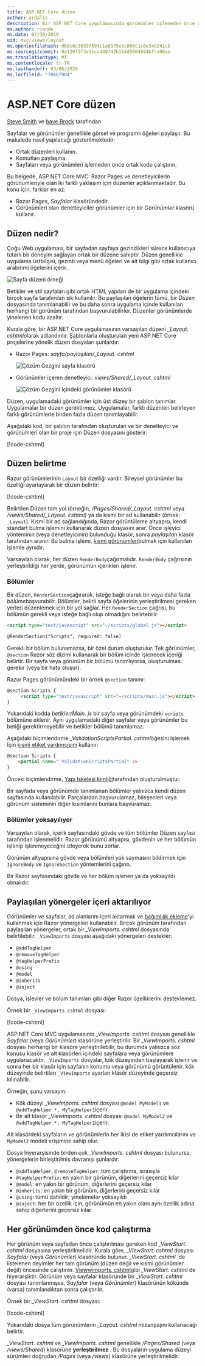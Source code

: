 ```yaml
---
title: ASP.NET Core düzen
author: ardalis
description: Bir ASP.NET Core uygulamasında görünümler işlemeden önce ortak düzenleri kullanmayı, yönergeleri paylaşmayı ve ortak kodu çalıştırmayı öğrenin.
ms.author: riande
ms.date: 07/30/2019
uid: mvc/views/layout
ms.openlocfilehash: db8c6c30397593c1a8375ebc800c1c0e34d241cb
ms.sourcegitcommit: 9a129f5f3e31cc449742b164d5004894bfca90aa
ms.translationtype: MT
ms.contentlocale: tr-TR
ms.lasthandoff: 03/06/2020
ms.locfileid: "78667904"
---
```

# <a name="layout-in-aspnet-core"></a>ASP.NET Core düzen

[Steve Smith](https://ardalis.com/) ve [bave Brock](https://twitter.com/daveabrock) tarafından

Sayfalar ve görünümler genellikle görsel ve programlı öğeleri paylaşır. Bu makalede nasıl yapılacağı gösterilmektedir:

* Ortak düzenleri kullanın.
* Komutları paylaşma.
* Sayfaları veya görünümleri işlemeden önce ortak kodu çalıştırın.

Bu belgede, ASP.NET Core MVC: Razor Pages ve denetleyicilerin görünümleriyle olan iki farklı yaklaşım için düzenler açıklanmaktadır. Bu konu için, farklar en az:

* Razor Pages, *Sayfalar* klasöründedir.
* Görünümleri olan denetleyiciler görünümler için bir *Görünümler* klasörü kullanır.

## <a name="what-is-a-layout"></a>Düzen nedir?

Çoğu Web uygulaması, bir sayfadan sayfaya gezindikleri sürece kullanıcıya tutarlı bir deneyim sağlayan ortak bir düzene sahiptir. Düzen genellikle uygulama üstbilgisi, gezinti veya menü öğeleri ve alt bilgi gibi ortak kullanıcı arabirimi öğelerini içerir.

![Sayfa düzeni örneği](layout/_static/page-layout.png)

Betikler ve stil sayfaları gibi ortak HTML yapıları de bir uygulama içindeki birçok sayfa tarafından sık kullanılır. Bu paylaşılan öğelerin tümü, bir *Düzen* dosyasında tanımlanabilir ve bu daha sonra uygulama içinde kullanılan herhangi bir görünüm tarafından başvurulabilirler. Düzenler görünümlerde yinelenen kodu azaltır.

Kurala göre, bir ASP.NET Core uygulamasının varsayılan düzeni *_Layout. cshtml*olarak adlandırılır. Şablonlarla oluşturulan yeni ASP.NET Core projelerine yönelik düzen dosyaları şunlardır:

* Razor Pages: *sayfa/paylaşılan/_Layout. cshtml*

  ![Çözüm Gezgini sayfa klasörü](layout/_static/rp-web-project-views.png)

* Görünümler içeren denetleyici: *views/Shared/_Layout. cshtml*

  ![Çözüm Gezgini içindeki görünümler klasörü](layout/_static/mvc-web-project-views.png)

Düzen, uygulamadaki görünümler için üst düzey bir şablon tanımlar. Uygulamalar bir düzen gerektirmez. Uygulamalar, farklı düzenleri belirleyen farklı görünümlerle birden fazla düzen tanımlayabilir.

Aşağıdaki kod, bir şablon tarafından oluşturulan ve bir denetleyici ve görünümleri olan bir proje için Düzen dosyasını gösterir:

[!code-cshtml[](~/common/samples/WebApplication1/Views/Shared/_Layout.cshtml?highlight=44,72)]

## <a name="specifying-a-layout"></a>Düzen belirtme

Razor görünümlerinin `Layout` bir özelliği vardır. Bireysel görünümler bu özelliği ayarlayarak bir düzen belirtir:

[!code-cshtml[](../../common/samples/WebApplication1/Views/_ViewStart.cshtml?highlight=2)]

Belirtilen Düzen tam yol (örneğin, */Pages/Shared/_Layout. cshtml* veya */views/Shared/_Layout. cshtml*) ya da kısmi bir ad kullanabilir (örnek: `_Layout`). Kısmi bir ad sağlandığında, Razor görüntüleme altyapısı, kendi standart bulma işlemini kullanarak düzen dosyasını arar. Önce işleyici yönteminin (veya denetleyicinin) bulunduğu klasör, sonra *paylaşılan* klasör tarafından aranır. Bu bulma işlemi, [kısmi görünümleri](xref:mvc/views/partial#partial-view-discovery)bulmak için kullanılan işlemle aynıdır.

Varsayılan olarak, her düzen `RenderBody`çağırmalıdır. `RenderBody` çağrısının yerleştirildiği her yerde, görünümün içerikleri işlenir.

<a name="layout-sections-label"></a>
<!-- https://stackoverflow.com/questions/23327578 -->
### <a name="sections"></a>Bölümler

Bir düzen, `RenderSection`çağırarak, isteğe bağlı olarak bir veya daha fazla *bölüme*başvurabilir. Bölümler, belirli sayfa öğelerinin yerleştirilmesi gereken yerleri düzenlemek için bir yol sağlar. Her `RenderSection` çağrısı, bu bölümün gerekli veya isteğe bağlı olup olmadığını belirtebilir:

```html
<script type="text/javascript" src="~/scripts/global.js"></script>

@RenderSection("Scripts", required: false)
```

Gerekli bir bölüm bulunamazsa, bir özel durum oluşturulur. Tek görünümler, `@section` Razor söz dizimi kullanarak bir bölüm içinde işlenecek içeriği belirtir. Bir sayfa veya görünüm bir bölümü tanımlıyorsa, oluşturulması gerekir (veya bir hata oluşur).

Razor Pages görünümündeki bir örnek `@section` tanımı:

```html
@section Scripts {
     <script type="text/javascript" src="~/scripts/main.js"></script>
}
```

Yukarıdaki kodda *betikler/Main. js* bir sayfa veya görünümdeki `scripts` bölümüne eklenir. Aynı uygulamadaki diğer sayfalar veya görünümler bu betiği gerektirmeyebilir ve betikler bölümü tanımlamaz.

Aşağıdaki biçimlendirme *_ValidationScriptsPartial. cshtml*öğesini Işlemek Için [kısmi etiket yardımcısını](xref:mvc/views/tag-helpers/builtin-th/partial-tag-helper) kullanır:

```html
@section Scripts {
    <partial name="_ValidationScriptsPartial" />
}
```

Önceki biçimlendirme, [Yapı Iskelesi kimliği](xref:security/authentication/scaffold-identity)tarafından oluşturulmuştur.

Bir sayfada veya görünümde tanımlanan bölümler yalnızca kendi düzen sayfasında kullanılabilir. Parçalardan başvurulamaz, bileşenleri veya görünüm sisteminin diğer kısımlarını bunlara başvuramaz.

### <a name="ignoring-sections"></a>Bölümler yoksayılıyor

Varsayılan olarak, içerik sayfasındaki gövde ve tüm bölümler Düzen sayfası tarafından işlenmelidir. Razor görünümü altyapısı, gövdenin ve her bölümün işlenip işlenmeyeceğini izleyerek bunu zorlar.

Görünüm altyapısına gövde veya bölümleri yok saymasını bildirmek için `IgnoreBody` ve `IgnoreSection` yöntemlerini çağırın.

Bir Razor sayfasındaki gövde ve her bölüm işlenen ya da yoksayıldı olmalıdır.

<a name="viewimports"></a>

## <a name="importing-shared-directives"></a>Paylaşılan yönergeler içeri aktarılıyor

Görünümler ve sayfalar, ad alanlarını içeri aktarmak ve [bağımlılık ekleme](dependency-injection.md)'yi kullanmak için Razor yönergeleri kullanabilir. Birçok görünüm tarafından paylaşılan yönergeler, ortak bir *_ViewImports. cshtml* dosyasında belirtilebilir. `_ViewImports` dosyası aşağıdaki yönergeleri destekler:

* `@addTagHelper`
* `@removeTagHelper`
* `@tagHelperPrefix`
* `@using`
* `@model`
* `@inherits`
* `@inject`

Dosya, işlevler ve bölüm tanımları gibi diğer Razor özelliklerini desteklemez.

Örnek bir `_ViewImports.cshtml` dosyası:

[!code-cshtml[](../../common/samples/WebApplication1/Views/_ViewImports.cshtml)]

ASP.NET Core MVC uygulamasının *_ViewImports. cshtml* dosyası genellikle *Sayfalar* (veya *Görünümler*) klasörüne yerleştirilir. Bir *_ViewImports. cshtml* dosyası herhangi bir klasöre yerleştirilebilir, bu durumda yalnızca söz konusu klasör ve alt klasörleri içindeki sayfalara veya görünümlere uygulanacaktır. `_ViewImports` dosyalar, kök düzeyinden başlayarak işlenir ve sonra her bir klasör için sayfanın konumu veya görünümü görüntülenir. kök düzeyinde belirtilen `_ViewImports` ayarları klasör düzeyinde geçersiz kılınabilir.

Örneğin, şunu varsayın:

* Kök düzeyi *_ViewImports. cshtml* dosyası `@model MyModel1` ve `@addTagHelper *, MyTagHelper1`içerir.
* Bir alt klasör *_ViewImports. cshtml* dosyası `@model MyModel2` ve `@addTagHelper *, MyTagHelper2`içerir.

Alt klasördeki sayfaların ve görünümlerin her ikisi de etiket yardımcılarını ve `MyModel2` modeli erişimine sahip olur.

Dosya hiyerarşisinde birden çok *_ViewImports. cshtml* dosyası bulunursa, yönergelerin birleştirilmiş davranışı şunlardır:

* `@addTagHelper`, `@removeTagHelper`: tüm çalıştırma, sırasıyla
* `@tagHelperPrefix`: en yakın bir görünüm, diğerlerini geçersiz kılar
* `@model`: en yakın bir görünüm, diğerlerini geçersiz kılar
* `@inherits`: en yakın bir görünüm, diğerlerini geçersiz kılar
* `@using`: tümü dahildir; yinelemeler yoksayıldı
* `@inject`: her bir özellik için, görünümün en yakın olanı aynı özellik adına sahip diğerlerini geçersiz kılar

<a name="viewstart"></a>

## <a name="running-code-before-each-view"></a>Her görünümden önce kod çalıştırma

Her görünüm veya sayfadan önce çalıştırılması gereken kod *_ViewStart. cshtml* dosyasına yerleştirilmelidir. Kurala göre, *_ViewStart. cshtml* dosyası *Sayfalar* (veya *Görünümler*) klasöründe bulunur. *_ViewStart. cshtml* 'de listelenen deyimler her tam görünüm (düzen değil ve kısmi görünümler değil) öncesinde çalıştırılır. [Viewwimports. cshtml](xref:mvc/views/layout#viewimports)gibi *_ViewStart. cshtml* de hiyerarşiktir. Görünüm veya sayfalar klasöründe bir *_ViewStart. cshtml* dosyası tanımlanmışsa, *Sayfalar* (veya *Görünümler*) klasörünün kökünde (varsa) tanımlandıktan sonra çalıştırılır.

Örnek bir *_ViewStart. cshtml* dosyası:

[!code-cshtml[](../../common/samples/WebApplication1/Views/_ViewStart.cshtml)]

Yukarıdaki dosya tüm görünümlerin *_Layout. cshtml* mizanpajını kullanacağı belirtir.

*_ViewStart. cshtml* ve *_ViewImports. cshtml* genellikle */Pages/Shared* (veya */views/Shared*) klasörüne **yerleştirilmez** . Bu dosyaların uygulama düzeyi sürümleri doğrudan */Pages* (veya */views*) klasörüne yerleştirilmelidir.
